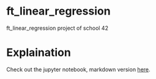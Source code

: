 # ft_linear_regression

ft\_linear\_regression project of school 42

# Explaination

Check out the jupyter notebook, markdown version [here](./ft_linear_regression_notebook.md).
